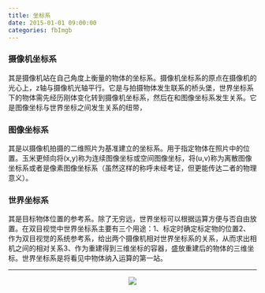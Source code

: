 ```yaml
---
title: 坐标系
date: 2015-01-01 09:00:00
categories: fbImgb
---
```


<script type="text/javascript" src="http://cdn.mathjax.org/mathjax/latest/MathJax.js?config=default"></script>

<!--<img src="http://latex.codecogs.com/gif.latex? a^{i}"/>
<center><img src="{{ site.baseurl }}/images/pdBase/svm_smo1.png"></center>-->

### 摄像机坐标系

   其是摄像机站在自己角度上衡量的物体的坐标系。摄像机坐标系的原点在摄像机的光心上，z轴与摄像机光轴平行。它是与拍摄物体发生联系的桥头堡，世界坐标系下的物体需先经历刚体变化转到摄像机坐标系，然后在和图像坐标系发生关系。它是图像坐标与世界坐标之间发生关系的纽带，

### 图像坐标系

   其是以摄像机拍摄的二维照片为基准建立的坐标系。用于指定物体在照片中的位置。玉米更倾向将(x,y)称为连续图像坐标或空间图像坐标，将(u,v)称为离散图像坐标系或者是像素图像坐标系（虽然这样的称呼未经考证，但更能传达二者的物理意义）。

### 世界坐标系

   其是目标物体位置的参考系。除了无穷远，世界坐标可以根据运算方便与否自由放置。在双目视觉中世界坐标系主要有三个用途：1、标定时确定标定物的位置2、作为双目视觉的系统参考系，给出两个摄像机相对世界坐标系的关系，从而求出相机之间的相对关系3、作为重建得到三维坐标的容器，盛放重建后的物体的三维坐标。世界坐标系是将看见中物体纳入运算的第一站。

---

<center><img src="{{ site.baseurl }}/images/pdBase/imgb_axis1.png"></center>

